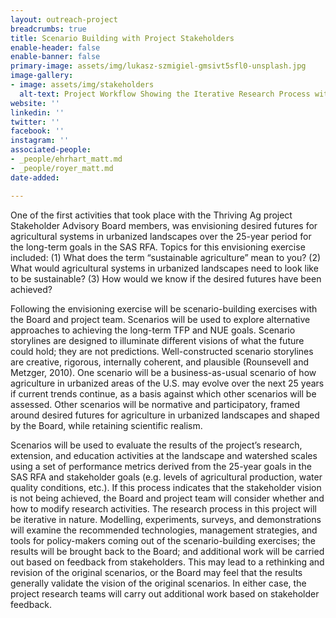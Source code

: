 ```yaml
---
layout: outreach-project
breadcrumbs: true
title: Scenario Building with Project Stakeholders
enable-header: false
enable-banner: false
primary-image: assets/img/lukasz-szmigiel-gmsivt5sfl0-unsplash.jpg
image-gallery:
- image: assets/img/stakeholders
  alt-text: Project Workflow Showing the Iterative Research Process with Stakeholders
website: ''
linkedin: ''
twitter: ''
facebook: ''
instagram: ''
associated-people:
- _people/ehrhart_matt.md
- _people/royer_matt.md
date-added: 

---
```

One of the first activities that took place with the Thriving Ag project Stakeholder Advisory Board members, was envisioning desired futures for agricultural systems in urbanized landscapes over the 25-year period for the long-term goals in the SAS RFA. Topics for this envisioning exercise included: (1) What does the term “sustainable agriculture” mean to you? (2) What would agricultural systems in urbanized landscapes need to look like to be sustainable? (3) How would we know if the desired futures have been achieved?

Following the envisioning exercise will be scenario-building exercises with the Board and project team. Scenarios will be used to explore alternative approaches to achieving the long-term TFP and NUE goals. Scenario storylines are designed to illuminate different visions of what the future could hold; they are not predictions. Well-constructed scenario storylines are creative, rigorous, internally coherent, and plausible (Rounsevell and Metzger, 2010). One scenario will be a business-as-usual scenario of how agriculture in urbanized areas of the U.S. may evolve over the next 25 years if current trends continue, as a basis against which other scenarios will be assessed. Other scenarios will be normative and participatory, framed around desired futures for agriculture in urbanized landscapes and shaped by the Board, while retaining scientific realism.

Scenarios will be used to evaluate the results of the project’s research, extension, and education activities at the landscape and watershed scales using a set of performance metrics derived from the 25-year goals in the SAS RFA and stakeholder goals (e.g. levels of agricultural production, water quality conditions, etc.). If this process indicates that the stakeholder vision is not being achieved, the Board and project team will consider whether and how to modify research activities. The research process in this project will be iterative in nature. Modelling, experiments, surveys, and demonstrations will examine the recommended technologies, management strategies, and tools for policy-makers coming out of the scenario-building exercises; the results will be brought back to the Board; and additional work will be carried out based on feedback from stakeholders. This may lead to a rethinking and revision of the original scenarios, or the Board may feel that the results generally validate the vision of the original scenarios. In either case, the project research teams will carry out additional work based on stakeholder feedback.